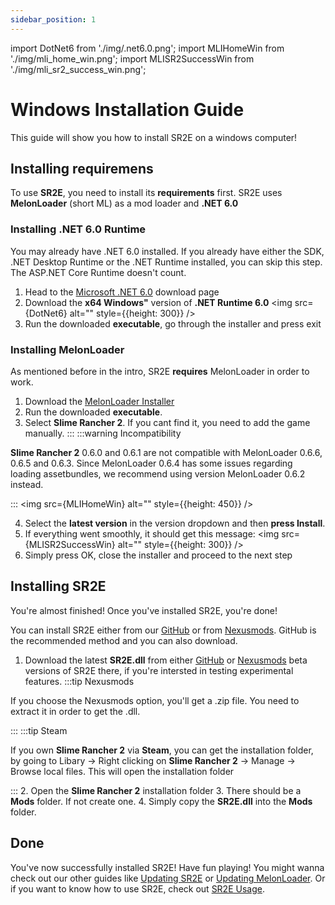 ```yaml
---
sidebar_position: 1
---
```


import DotNet6 from './img/.net6.0.png';
import MLIHomeWin from './img/mli_home_win.png';
import MLISR2SuccessWin from './img/mli_sr2_success_win.png';

# Windows Installation Guide

This guide will show you how to install SR2E on a windows computer!

## Installing requiremens

To use **SR2E**, you need to install its **requirements** first. SR2E uses **MelonLoader** (short ML) as a mod loader and **.NET 6.0**

### Installing .NET 6.0 Runtime

You may already have .NET 6.0 installed. If you already have either the SDK, .NET Desktop Runtime or the .NET Runtime installed, you can skip this step.
The ASP.NET Core Runtime doesn't count.

1. Head to the [Microsoft .NET 6.0](https://dotnet.microsoft.com/en-us/download/dotnet/6.0) download page
2. Download the **x64 Windows"** version of **.NET Runtime 6.0**
<img src={DotNet6} alt="<image is loading>" style={{height: 300}} />
3. Run the downloaded **executable**, go through the installer and press exit

### Installing MelonLoader

As mentioned before in the intro, SR2E **requires** MelonLoader in order to work.

1. Download the [MelonLoader Installer](https://github.com/LavaGang/MelonLoader/releases/latest/download/MelonLoader.Installer.exe)
2. Run the downloaded **executable**.
3. Select **Slime Rancher 2**. If you cant find it, you need to add the game manually.
:::
:::warning Incompatibility

**Slime Rancher 2** 0.6.0 and 0.6.1 are not compatible with MelonLoader 0.6.6, 0.6.5 and 0.6.3. Since MelonLoader 0.6.4 has some
issues regarding loading assetbundles, we recommend using version MelonLoader 0.6.2 instead.

:::
<img src={MLIHomeWin} alt="<image is loading>" style={{height: 450}} />

4. Select the **latest version** in the version dropdown and then **press Install**.
5. If everything went smoothly, it should get this message:
<img src={MLISR2SuccessWin} alt="<image is loading>" style={{height: 300}} />
6. Simply press OK, close the installer and proceed to the next step

## Installing SR2E

You're almost finished! Once you've installed SR2E, you're done!

You can install SR2E either from our [GitHub](https://github.com/ThatFinnDev/SR2E/releases) or from [Nexusmods](https://www.nexusmods.com/slimerancher2/mods/60).
GitHub is the recommended method and you can also download.

1. Download the latest **SR2E.dll** from either [GitHub](https://github.com/ThatFinnDev/SR2E/releases) or [Nexusmods](https://www.nexusmods.com/slimerancher2/mods/60)
 beta versions of SR2E there, if you're intersted in testing experimental features.
:::tip Nexusmods

If you choose the Nexusmods option, you'll get a .zip file. You need to extract it in order to get the .dll.

:::
:::tip Steam

If you own **Slime Rancher 2** via **Steam**, you can get the installation folder, by going to Libary -> Right clicking on **Slime Rancher 2** -> 
Manage -> Browse local files. This will open the installation folder

:::
2. Open the **Slime Rancher 2** installation folder
3. There should be a **Mods** folder. If not create one.
4. Simply copy the **SR2E.dll** into the **Mods** folder.

## Done

You've now successfully installed SR2E! Have fun playing!
You might wanna check out our other guides like [Updating SR2E](./sr2e-updating) or [Updating MelonLoader](./melonloader-updating).
Or if you want to know how to use SR2E, check out [SR2E Usage](/docs/category/sr2e-usage).
